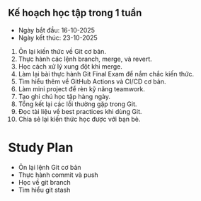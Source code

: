## Kế hoạch học tập trong 1 tuần

- Ngày bắt đầu: 16-10-2025  
- Ngày kết thúc: 23-10-2025  

1. Ôn lại kiến thức về Git cơ bản.  
2. Thực hành các lệnh branch, merge, và revert.  
3. Học cách xử lý xung đột khi merge.  
4. Làm lại bài thực hành Git Final Exam để nắm chắc kiến thức.  
5. Tìm hiểu thêm về GitHub Actions và CI/CD cơ bản.  
6. Làm mini project để rèn kỹ năng teamwork.  
7. Tạo ghi chú học tập hàng ngày.  
8. Tổng kết lại các lỗi thường gặp trong Git.  
9. Đọc tài liệu về best practices khi dùng Git.  
10. Chia sẻ lại kiến thức học được với bạn bè.
# Study Plan
- Ôn lại lệnh Git cơ bản
- Thực hành commit và push
- Học về git branch
- Tìm hiểu git stash
